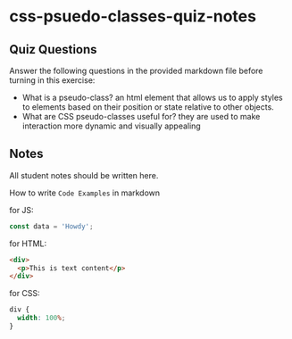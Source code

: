 # css-psuedo-classes-quiz-notes

## Quiz Questions

Answer the following questions in the provided markdown file before turning in this exercise:

- What is a pseudo-class?
  an html element that allows us to apply styles to elements based on their position or state relative to other objects.
- What are CSS pseudo-classes useful for?
  they are used to make interaction more dynamic and visually appealing

## Notes

All student notes should be written here.

How to write `Code Examples` in markdown

for JS:

```javascript
const data = 'Howdy';
```

for HTML:

```html
<div>
  <p>This is text content</p>
</div>
```

for CSS:

```css
div {
  width: 100%;
}
```
